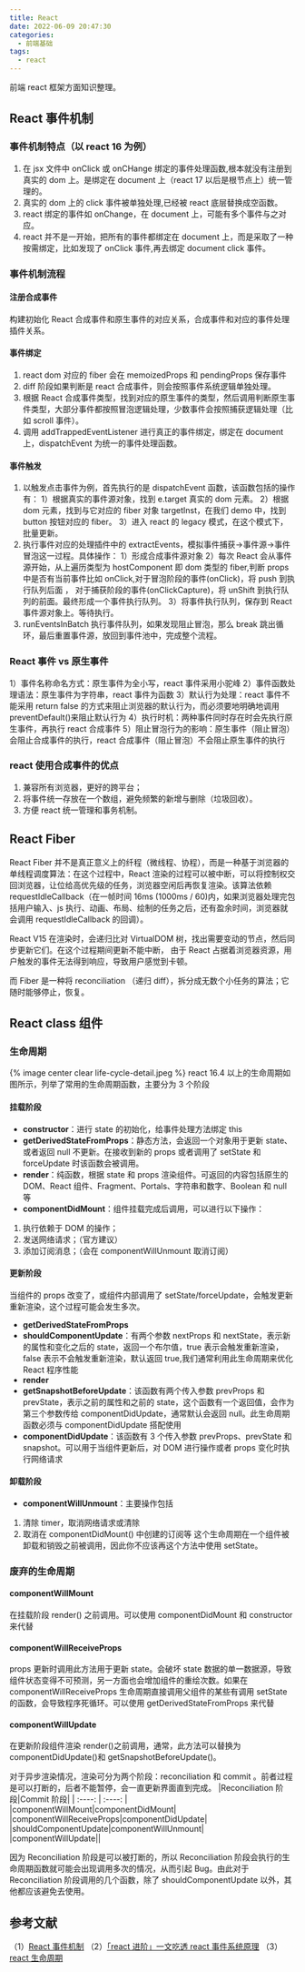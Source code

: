 ```yaml
---
title: React
date: 2022-06-09 20:47:30
categories:
  - 前端基础
tags:
  - react
---
```


前端 react 框架方面知识整理。

<!-- more -->
<!-- toc -->

## React 事件机制

### 事件机制特点（以 react 16 为例）

1. 在 jsx 文件中 onClick 或 onCHange 绑定的事件处理函数,根本就没有注册到真实的 dom 上。是绑定在 document 上（react 17 以后是根节点上）统一管理的。
2. 真实的 dom 上的 click 事件被单独处理,已经被 react 底层替换成空函数。
3. react 绑定的事件如 onChange，在 document 上，可能有多个事件与之对应。
4. react 并不是一开始，把所有的事件都绑定在 document 上，而是采取了一种按需绑定，比如发现了 onClick 事件,再去绑定 document click 事件。

### 事件机制流程

#### 注册合成事件

构建初始化 React 合成事件和原生事件的对应关系，合成事件和对应的事件处理插件关系。

#### 事件绑定

1. react dom 对应的 fiber 会在 memoizedProps 和 pendingProps 保存事件
2. diff 阶段如果判断是 react 合成事件，则会按照事件系统逻辑单独处理。
3. 根据 React 合成事件类型，找到对应的原生事件的类型，然后调用判断原生事件类型，大部分事件都按照冒泡逻辑处理，少数事件会按照捕获逻辑处理（比如 scroll 事件）。
4. 调用 addTrappedEventListener 进行真正的事件绑定，绑定在 document 上，dispatchEvent 为统一的事件处理函数。

#### 事件触发

1. 以触发点击事件为例，首先执行的是 dispatchEvent 函数，该函数包括的操作有：
   1）根据真实的事件源对象，找到 e.target 真实的 dom 元素。
   2）根据 dom 元素，找到与它对应的 fiber 对象 targetInst，在我们 demo 中，找到 button 按钮对应的 fiber。
   3）进入 react 的 legacy 模式，在这个模式下，批量更新。
2. 执行事件对应的处理插件中的 extractEvents，模拟事件捕获->事件源->事件冒泡这一过程。具体操作：
   1）形成合成事件源对象
   2）每次 React 会从事件源开始，从上遍历类型为 hostComponent 即 dom 类型的 fiber,判断 props 中是否有当前事件比如 onClick,对于冒泡阶段的事件(onClick)，将 push 到执行队列后面 ， 对于捕获阶段的事件(onClickCapture)，将 unShift 到执行队列的前面。最终形成一个事件执行队列。
   3）将事件执行队列，保存到 React 事件源对象上。等待执行。
3. runEventsInBatch 执行事件队列，如果发现阻止冒泡，那么 break 跳出循环，最后重置事件源，放回到事件池中，完成整个流程。

### React 事件 vs 原生事件

1）事件名称命名方式：原生事件为全小写，react 事件采用小驼峰
2）事件函数处理语法：原生事件为字符串，react 事件为函数
3）默认行为处理：react 事件不能采用 return false 的方式来阻止浏览器的默认行为，而必须要地明确地调用 preventDefault()来阻止默认行为
4）执行时机：两种事件同时存在时会先执行原生事件，再执行 react 合成事件
5）阻止冒泡行为的影响：原生事件（阻止冒泡）会阻止合成事件的执行，react 合成事件（阻止冒泡）不会阻止原生事件的执行

### react 使用合成事件的优点

1. 兼容所有浏览器，更好的跨平台；
2. 将事件统一存放在一个数组，避免频繁的新增与删除（垃圾回收）。
3. 方便 react 统一管理和事务机制。

## React Fiber

React Fiber 并不是真正意义上的纤程（微线程、协程），而是一种基于浏览器的单线程调度算法：在这个过程中，React 渲染的过程可以被中断，可以将控制权交回浏览器，让位给高优先级的任务，浏览器空闲后再恢复渲染。该算法依赖 requestIdleCallback（在一帧时间 16ms (1000ms / 60)内，如果浏览器处理完包括用户输入、js 执行、动画、布局、绘制的任务之后，还有盈余时间，浏览器就会调用 requestIdleCallback 的回调）。

React V15 在渲染时，会递归比对 VirtualDOM 树，找出需要变动的节点，然后同步更新它们。在这个过程期间更新不能中断， 由于 React 占据着浏览器资源，用户触发的事件无法得到响应，导致用户感觉到卡顿。

而 Fiber 是一种将 reconciliation （递归 diff），拆分成无数个小任务的算法；它随时能够停止，恢复。

## React class 组件

### 生命周期

{% image center clear life-cycle-detail.jpeg  %}
react 16.4 以上的生命周期如图所示，列举了常用的生命周期函数，主要分为 3 个阶段

#### 挂载阶段

- **constructor**：进行 state 的初始化，给事件处理方法绑定 this
- **getDerivedStateFromProps**：静态方法，会返回一个对象用于更新 state、或者返回 null 不更新。在接收到新的 props 或者调用了 setState 和 forceUpdate 时该函数会被调用。
- **render**：纯函数，根据 state 和 props 渲染组件。可返回的内容包括原生的 DOM、React 组件、Fragment、Portals、字符串和数字、Boolean 和 null 等
- **componentDidMount**：组件挂载完成后调用，可以进行以下操作：

1. 执行依赖于 DOM 的操作；
2. 发送网络请求；（官方建议）
3. 添加订阅消息；（会在 componentWillUnmount 取消订阅）

#### 更新阶段

当组件的 props 改变了，或组件内部调用了 setState/forceUpdate，会触发更新重新渲染，这个过程可能会发生多次。

- **getDerivedStateFromProps**
- **shouldComponentUpdate**：有两个参数 nextProps 和 nextState，表示新的属性和变化之后的 state，返回一个布尔值，true 表示会触发重新渲染，false 表示不会触发重新渲染，默认返回 true,我们通常利用此生命周期来优化 React 程序性能
- **render**
- **getSnapshotBeforeUpdate**：该函数有两个传入参数 prevProps 和 prevState，表示之前的属性和之前的 state，这个函数有一个返回值，会作为第三个参数传给 componentDidUpdate，通常默认会返回 null。此生命周期函数必须与 componentDidUpdate 搭配使用
- **componentDidUpdate**：该函数有 3 个传入参数 prevProps、prevState 和 snapshot。可以用于当组件更新后，对 DOM 进行操作或者 props 变化时执行网络请求

#### 卸载阶段

- **componentWillUnmount**：主要操作包括

1. 清除 timer，取消网络请求或清除
2. 取消在 componentDidMount() 中创建的订阅等
   这个生命周期在一个组件被卸载和销毁之前被调用，因此你不应该再这个方法中使用 setState。

### 废弃的生命周期

#### componentWillMount

在挂载阶段 render() 之前调用。可以使用 componentDidMount 和 constructor 来代替

#### componentWillReceiveProps

props 更新时调用此方法用于更新 state。会破坏 state 数据的单一数据源，导致组件状态变得不可预测，另一方面也会增加组件的重绘次数。如果在 componentWillReceiveProps 生命周期直接调用父组件的某些有调用 setState 的函数，会导致程序死循环。可以使用 getDerivedStateFromProps 来代替

#### componentWillUpdate

在更新阶段组件渲染 render()之前调用，通常，此方法可以替换为 componentDidUpdate()和 getSnapshotBeforeUpdate()。

对于异步渲染情况，渲染可分为两个阶段：reconciliation 和 commit 。前者过程是可以打断的，后者不能暂停，会一直更新界面直到完成。
|Reconciliation 阶段|Commit 阶段|
| :----: | :----: |
|componentWillMount|componentDidMount|
|componentWillReceiveProps|componentDidUpdate|
|shouldComponentUpdate|componentWillUnmount|
|componentWillUpdate||

因为 Reconciliation 阶段是可以被打断的，所以 Reconciliation 阶段会执行的生命周期函数就可能会出现调用多次的情况，从而引起 Bug。由此对于 Reconciliation 阶段调用的几个函数，除了 shouldComponentUpdate 以外，其他都应该避免去使用。

## 参考文献

（1）[React 事件机制](https://juejin.cn/post/7068649069610024974)
（2）[「react 进阶」一文吃透 react 事件系统原理](https://juejin.cn/post/6955636911214067720)
（3）[react 生命周期](https://projects.wojtekmaj.pl/react-lifecycle-methods-diagram/)
